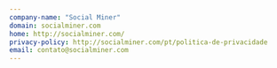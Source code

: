 ```yaml
---
company-name: "Social Miner"
domain: socialminer.com
home: http://socialminer.com/
privacy-policy: http://socialminer.com/pt/politica-de-privacidade
email: contato@socialminer.com
---
```




